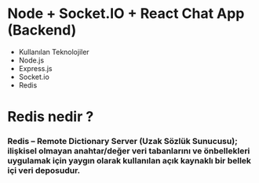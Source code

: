 # Node + Socket.IO + React Chat App (Backend)

- Kullanılan Teknolojiler
- Node.js
- Express.js
- Socket.io
- Redis

# Redis nedir ?

### Redis – Remote Dictionary Server (Uzak Sözlük Sunucusu); ilişkisel olmayan anahtar/değer veri tabanlarını ve önbellekleri uygulamak için yaygın olarak kullanılan açık kaynaklı bir bellek içi veri deposudur.
